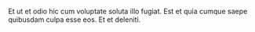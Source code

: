 Et ut et odio hic cum voluptate soluta illo fugiat.
Est et quia cumque saepe quibusdam culpa esse eos.
Et et deleniti.